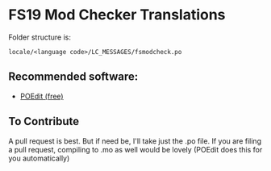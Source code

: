 # FS19 Mod Checker Translations

Folder structure is:
```
locale/<language code>/LC_MESSAGES/fsmodcheck.po
```

## Recommended software:

 * [POEdit (free)](https://poedit.net/download)

## To Contribute

A pull request is best.  But if need be, I'll take just the .po file.  If you are filing a pull request, compiling to .mo as well would be lovely (POEdit does this for you automatically)